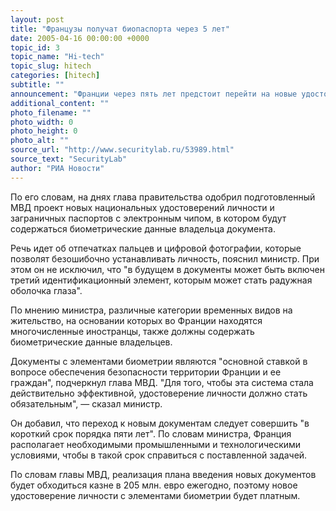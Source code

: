 ```yaml
---
layout: post
title: "Французы получат биопаспорта через 5 лет"
date: 2005-04-16 00:00:00 +0000
topic_id: 3
topic_name: "Hi-tech"
topic_slug: hitech
categories: [hitech]
subtitle: ""
announcement: "Франции через пять лет предстоит перейти на новые удостоверения личности, включающие биометрические данные, причем за изготовление этих документов французам придется платить из собственного кармана. Об этом сообщил министр внутренних дел республики Доминик де Вильпен."
additional_content: ""
photo_filename: ""
photo_width: 0
photo_height: 0
photo_alt: ""
source_url: "http://www.securitylab.ru/53989.html"
source_text: "SecurityLab"
author: "РИА Новости"
---
```

По его словам, на днях глава правительства одобрил подготовленный МВД проект новых национальных удостоверений личности и заграничных паспортов с электронным чипом, в котором будут содержаться биометрические данные владельца документа.

Речь идет об отпечатках пальцев и цифровой фотографии, которые позволят безошибочно устанавливать личность, пояснил министр. При этом он не исключил, что "в будущем в документы может быть включен третий идентификационный элемент, которым может стать радужная оболочка глаза".

По мнению министра, различные категории временных видов на жительство, на основании которых во Франции находятся многочисленные иностранцы, также должны содержать биометрические данные владельцев.

Документы с элементами биометрии являются "основной ставкой в вопросе обеспечения безопасности территории Франции и ее граждан", подчеркнул глава МВД. "Для того, чтобы эта система стала действительно эффективной, удостоверение личности должно стать обязательным", &mdash; сказал министр.

Он добавил, что переход к новым документам следует совершить "в короткий срок порядка пяти лет". По словам министра, Франция располагает необходимыми промышленными и технологическими условиями, чтобы в такой срок справиться с поставленной задачей.

По словам главы МВД, реализация плана введения новых документов будет обходиться казне в 205 млн. евро ежегодно, поэтому новое удостоверение личности с элементами биометрии будет платным.
